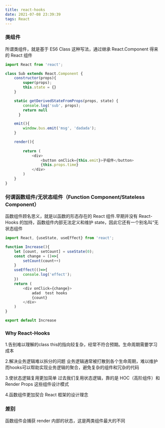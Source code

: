```yaml
---
title: react-hooks
date: 2021-07-08 23:39:39
tags: React
---
```


### 类组件
所谓类组件，就是基于 ES6 Class 这种写法，通过继承 React.Component 得来的 React 组件
```javascript
import React from 'react';

class Sub extends React.Component {
    constructor(props){
        super(props);
        this.state = {}
    }

    static getDerivedStateFromProps(props, state) {
        console.log('sub', props);
        return null
      }

    emit(){
        window.bus.emit('msg', 'dadada');
    }  

    render(){
        
        return (
            <div>
                <button onClick={this.emit}>子组件</button>
                {this.props.time}
            </div>
        )
    }
}
```

### 何谓函数组件/无状态组件（Function Component/Stateless Component）
函数组件顾名思义，就是以函数的形态存在的 React 组件.早期并没有 React-Hooks 的加持，函数组件内部无法定义和维护 state，因此它还有一个别名叫“无状态组件
```javascript
import React, {useState, useEffect} from 'react';

function Increase(){
    let [count, setCount] = useState(0);
    const change = ()=>{
        setCount(count++)
    }
    useEffect(()=>{
        console.log('effect');
    })
    return (
        <div onClick={change}>
            adad  test hooks
            {count}
        </div>
    )
}

export default Increase
```


### Why React-Hooks
1.告别难以理解的class
this的指向较复杂，经常不符合预期。生命周期需要学习成本

2.解决业务逻辑难以拆分的问题
业务逻辑通常被打散到各个生命周期，难以维护
而hooks可以帮助实现业务逻辑的聚合，避免复杂的组件和冗杂的代码

3.使状态逻辑复用更加简单
过去我们复用状态逻辑，靠的是 HOC（高阶组件）和 Render Props 这些组件设计模式

4.函数组件更加契合 React 框架的设计理念


### 差别
函数组件会捕获 render 内部的状态，这是两类组件最大的不同
